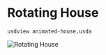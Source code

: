 # Rotating House

```
usdview animated-house.usda
```
![Rotating House](/images/rotating-house.gif "RotatingHouse")